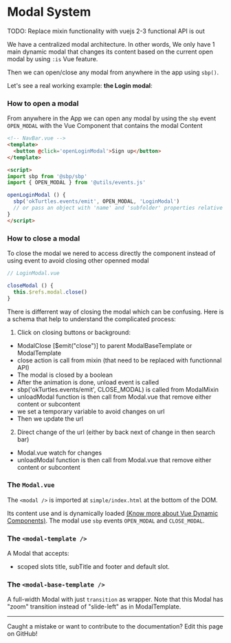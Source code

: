 # Modal System

TODO: Replace mixin functionality with vuejs 2-3 functional API is out

We have a centralized modal architecture. In other words, We only have 1 main dynamic modal that changes its content based on the current open modal by using `:is` Vue feature.

Then we can open/close any modal from anywhere in the app using `sbp()`.

Let's see a real working example: **the Login modal**:

### How to open a modal

From anywhere in the App we can open any modal by using the `sbp` event `OPEN_MODAL` with the Vue Component that contains the modal Content

```html
<!-- NavBar.vue -->
<template>
  <button @click='openLoginModal'>Sign up</button>
</template>

<script>
import sbp from '@sbp/sbp'
import { OPEN_MODAL } from '@utils/events.js'

openLoginModal () {
  sbp('okTurtles.events/emit', OPEN_MODAL, 'LoginModal')
  // or pass an object with 'name' and 'subfolder' properties relative to containers folder // TODO: explain this better?
}
</script>
```

### How to close a modal
To close the modal we nered to access directly the component instead of using event to avoid closing other openned modal

```js
// LoginModal.vue

closeModal () {
  this.$refs.modal.close()
}
```

There is differrent way of closing the modal which can be confusing.
Here is a schema that help to understand the complicated process:

1) Click on closing buttons or background:
- ModalClose [$emit("close")] to parent ModalBaseTemplate or ModalTemplate
- close action is call from mixin (that need to be replaced with functionnal API)
- The modal is closed by a boolean
- After the animation is done, unload event is called
- sbp('okTurtles.events/emit', CLOSE_MODAL) is called from ModalMixin
- unloadModal function is then call from Modal.vue that remove either content or subcontent
- we set a temporary variable to avoid changes on url
- Then we update the url

2) Direct change of the url (either by back next of change in then search bar)
- Modal.vue watch for changes
- unloadModal function is then call from Modal.vue that remove either content or subcontent

### The `Modal.vue`

The `<modal />` is imported at `simple/index.html` at the bottom of the DOM.

Its content use <modal-template /> and is dynamically loaded [(Know more about Vue Dynamic Components)](https://vuejs.org/v2/api/#is). The modal use `sbp` events `OPEN_MODAL` and `CLOSE_MODAL`.


### The `<modal-template />`
A Modal that accepts:
- scoped slots title, subTitle and footer and default slot.

### The `<modal-base-template />`
A full-width Modal with just `transition` as wrapper. Note that this Modal has "zoom" transition instead of "slide-left" as in ModalTemplate.

---

Caught a mistake or want to contribute to the documentation? Edit this page on GitHub!
